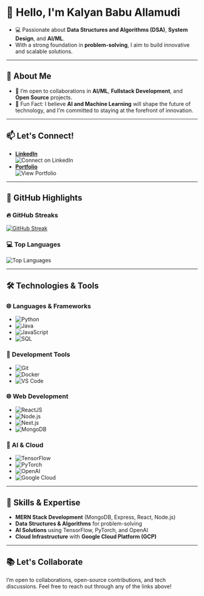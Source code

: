 # 👋 Hello, I'm **Kalyan Babu Allamudi**  

- 💻 Passionate about **Data Structures and Algorithms (DSA)**, **System Design**, and **AI/ML**.  
-  With a strong foundation in **problem-solving**, I aim to build innovative and scalable solutions.  

---

## 🚀 About Me  
- 🤝 I’m open to collaborations in **AI/ML**, **Fullstack Development**, and **Open Source** projects.  
- 🎯 Fun Fact: I believe **AI and Machine Learning** will shape the future of technology, and I’m committed to staying at the forefront of innovation.

---

## 📫 Let's Connect!  

- **[LinkedIn](https://www.linkedin.com/in/kalyanbabu-allamudi)**  
  ![Connect on LinkedIn](https://img.shields.io/badge/-Connect%20on%20LinkedIn-blue?style=flat&logo=linkedin&logoColor=white)
- **[Portfolio](https://kalyanbabu.vercel.app/)**  
  ![View Portfolio](https://img.shields.io/badge/-View%20Portfolio-ff6f61?style=flat&logo=google-chrome&logoColor=white)


---

## 🌟 GitHub Highlights  

### 🔥 GitHub Streaks  
[![GitHub Streak](https://github-readme-streak-stats.herokuapp.com?user=Kalyanbabuallamudi&theme=dark)](https://git.io/streak-stats)

### 💻 Top Languages  
![Top Languages](https://github-readme-stats.vercel.app/api/top-langs/?username=Kalyanbabuallamudi&layout=compact&theme=radical)

---

## 🛠️ Technologies & Tools  

### 🌐 Languages & Frameworks  
- ![Python](https://img.shields.io/badge/Python-3776AB?style=for-the-badge&logo=python&logoColor=white)
- ![Java](https://img.shields.io/badge/Java-007396?style=for-the-badge&logo=java&logoColor=white)
- ![JavaScript](https://img.shields.io/badge/JavaScript-F7DF1E?style=for-the-badge&logo=javascript&logoColor=black)
- ![SQL](https://img.shields.io/badge/SQL-4479A1?style=for-the-badge&logo=sql&logoColor=white)  

### 🧰 Development Tools  
- ![Git](https://img.shields.io/badge/Git-F05032?style=for-the-badge&logo=git&logoColor=white)
- ![Docker](https://img.shields.io/badge/Docker-0db7ed?style=for-the-badge&logo=docker&logoColor=white)
- ![VS Code](https://img.shields.io/badge/VS_Code-007ACC?style=for-the-badge&logo=visual-studio-code&logoColor=white)

### 🌐 Web Development  
- ![ReactJS](https://img.shields.io/badge/ReactJS-61DAFB?style=for-the-badge&logo=react&logoColor=black)
- ![Node.js](https://img.shields.io/badge/Node.js-339933?style=for-the-badge&logo=node.js&logoColor=white)
- ![Next.js](https://img.shields.io/badge/Next.js-000000?style=for-the-badge&logo=next.js&logoColor=white)
- ![MongoDB](https://img.shields.io/badge/MongoDB-47A248?style=for-the-badge&logo=mongodb&logoColor=white)

### 🤖 AI & Cloud  
- ![TensorFlow](https://img.shields.io/badge/TensorFlow-FF6F00?style=for-the-badge&logo=tensorflow&logoColor=white)
- ![PyTorch](https://img.shields.io/badge/PyTorch-EE4C2C?style=for-the-badge&logo=pytorch&logoColor=white)
- ![OpenAI](https://img.shields.io/badge/OpenAI-000000?style=for-the-badge&logo=openai&logoColor=white)
- ![Google Cloud](https://img.shields.io/badge/Google_Cloud-4285F4?style=for-the-badge&logo=google-cloud&logoColor=white)

---

## 🌟 Skills & Expertise  

- **MERN Stack Development** (MongoDB, Express, React, Node.js)  
- **Data Structures & Algorithms** for problem-solving  
- **AI Solutions** using TensorFlow, PyTorch, and OpenAI  
- **Cloud Infrastructure** with **Google Cloud Platform (GCP)**  

---
## 📚 Let's Collaborate  

I’m open to collaborations, open-source contributions, and tech discussions. Feel free to reach out through any of the links above!


